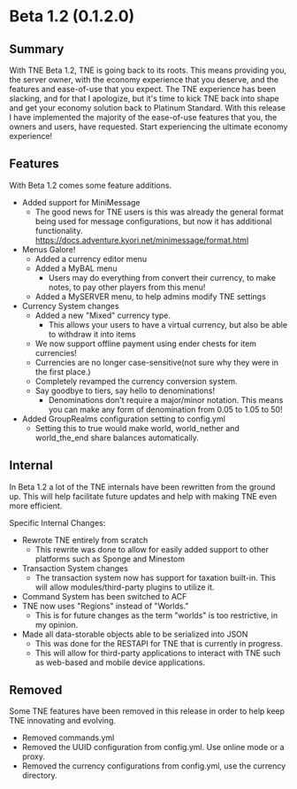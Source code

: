 # Beta 1.2 (0.1.2.0)

## Summary

With TNE Beta 1.2, TNE is going back to its roots. This means providing you, the server owner, with the economy
experience that you deserve, and the features and ease-of-use that you expect. The TNE experience has been slacking, and
for that I apologize, but it's time to kick TNE back into shape and get your economy solution back to Platinum Standard. 
With this release I have implemented the majority of the ease-of-use features that you, the owners and users, have
requested. Start experiencing the ultimate economy experience!

## Features

With Beta 1.2 comes some feature additions.

- Added support for MiniMessage
  - The good news for TNE users is this was already the general format being used for message configurations, but now it
  has additional functionality. https://docs.adventure.kyori.net/minimessage/format.html
- Menus Galore!
  - Added a currency editor menu
  - Added a MyBAL menu
    - Users may do everything from convert their currency, to make notes, to pay other players from this menu!
  - Added a MySERVER menu, to help admins modify TNE settings
- Currency System changes
  - Added a new "Mixed" currency type.
    - This allows your users to have a virtual currency, but also be able to withdraw it into items
  - We now support offline payment using ender chests for item currencies!
  - Currencies are no longer case-sensitive(not sure why they were in the first place.)
  - Completely revamped the currency conversion system.
  - Say goodbye to tiers, say hello to denominations!
    - Denominations don't require a major/minor notation. This means you can make any form
    of denomination from 0.05 to 1.05 to 50!
- Added GroupRealms configuration setting to config.yml
  - Setting this to true would make world, world_nether and world_the_end share balances automatically.

## Internal

In Beta 1.2 a lot of the TNE internals have been rewritten from the ground up. This will help facilitate future updates
and help with making TNE even more efficient.

Specific Internal Changes:
- Rewrote TNE entirely from scratch
  - This rewrite was done to allow for easily added support to other platforms such as
  Sponge and Minestom
- Transaction System changes
  - The transaction system now has support for taxation built-in. This will allow
  modules/third-party plugins to utilize it.
- Command System has been switched to ACF
- TNE now uses "Regions" instead of "Worlds."
  - This is for future changes as the term "worlds" is too restrictive, in my opinion.
- Made all data-storable objects able to be serialized into JSON
  - This was done for the RESTAPI for TNE that is currently in progress.
  - This will allow for third-party applications to interact with TNE such as web-based
  and mobile device applications.

## Removed

Some TNE features have been removed in this release in order to help keep TNE innovating and evolving.

- Removed commands.yml
- Removed the UUID configuration from config.yml. Use online mode or a proxy.
- Removed the currency configurations from config.yml, use the currency directory.